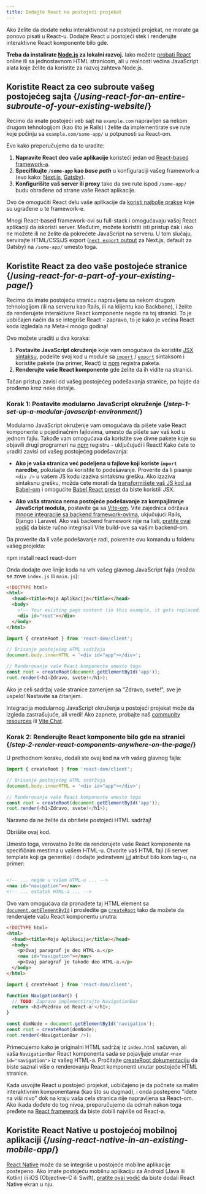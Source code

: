 ```yaml
---
title: Dodajte React na postojeći projekat
---
```


<Intro>

Ako želite da dodate neku interaktivnost na postojeći projekat, ne morate ga ponovo pisati u React-u. Dodajte React u postojeći stek i renderujte interaktivne React komponente bilo gde.

</Intro>

<Note>

**Treba da instalirate [Node.js](https://nodejs.org/en/) za lokalni razvoj.** Iako možete [probati React](/learn/installation#try-react) online ili sa jednostavnom HTML stranicom, ali u realnosti većina JavaScript alata koje želite da koristite za razvoj zahteva Node.js.

</Note>

## Koristite React za ceo subroute vašeg postojećeg sajta {/*using-react-for-an-entire-subroute-of-your-existing-website*/}

Recimo da imate postojeći veb sajt na `example.com` napravljen sa nekom drugom tehnologijom (kao što je Rails) i želite da implementirate sve rute koje počinju sa `example.com/some-app/` u potpunosti sa React-om.

Evo kako preporučujemo da to uradite:

1. **Napravite React deo vaše aplikacije** koristeći jedan od [React-based framework-a](/learn/start-a-new-react-project).
2. **Specifikujte `/some-app` kao *base path*** u konfiguraciji vašeg framework-a (evo kako: [Next.js](https://nextjs.org/docs/app/api-reference/config/next-config-js/basePath), [Gatsby](https://www.gatsbyjs.com/docs/how-to/previews-deploys-hosting/path-prefix/)).
3. **Konfigurišite vaš server ili proxy** tako da sve rute ispod `/some-app/` budu obrađene od strane vaše React aplikacije.

Ovo će omogućiti React delu vaše aplikacije da [koristi najbolje prakse](/learn/start-a-new-react-project#can-i-use-react-without-a-framework) koje su ugrađene u te framework-e.

Mnogi React-based framework-ovi su full-stack i omogućavaju vašoj React aplikaciji da iskoristi server. Međutim, možete koristiti isti pristup čak i ako ne možete ili ne želite da pokrećete JavaScript na serveru. U tom slučaju, servirajte HTML/CSS/JS export ([`next export` output](https://nextjs.org/docs/advanced-features/static-html-export) za Next.js, default za Gatsby) na `/some-app/` umesto toga.

## Koristite React za deo vaše postojeće stranice {/*using-react-for-a-part-of-your-existing-page*/}

Recimo da imate postojeću stranicu napravljenu sa nekom drugom tehnologijom (ili na serveru kao Rails, ili na klijentu kao Backbone), i želite da renderujete interaktivne React komponente negde na toj stranici. To je uobičajen način da se integriše React - zapravo, to je kako je većina React koda izgledala na Meta-i mnogo godina!

Ovo možete uraditi u dva koraka:

1. **Postavite JavaScript okruženje** koje vam omogućava da koristite [JSX sintaksu](/learn/writing-markup-with-jsx), podelite svoj kod u module sa [`import`](https://developer.mozilla.org/en-US/docs/Web/JavaScript/Reference/Statements/import) / [`export`](https://developer.mozilla.org/en-US/docs/Web/JavaScript/Reference/Statements/export) sintaksom i koristite pakete (na primer, React) iz [npm](https://www.npmjs.com/) registra paketa.
2. **Renderujte vaše React komponente** gde želite da ih vidite na stranici.

Tačan pristup zavisi od vašeg postojećeg podešavanja stranice, pa hajde da prođemo kroz neke detalje.

### Korak 1: Postavite modularno JavaScript okruženje {/*step-1-set-up-a-modular-javascript-environment*/}

Modularno JavaScript okruženje vam omogućava da pišete vaše React komponente u pojedinačnim fajlovima, umesto da pišete sav vaš kod u jednom fajlu. Takođe vam omogućava da koristite sve divne pakete koje su objavili drugi programeri na [npm](https://www.npmjs.com/) registru - uključujući i React! Kako ćete to uraditi zavisi od vašeg postojećeg podešavanja:

* **Ako je vaša stranica već podeljena u fajlove koji koriste `import` naredbe,** pokušajte da koristite to podešavanje. Proverite da li pisanje `<div />` u vašem JS kodu izaziva sintaksnu grešku. Ako izaziva sintaksnu grešku, možda ćete morati da [transformišete vaš JS kod sa Babel-om](https://babeljs.io/setup) i omogućite [Babel React preset](https://babeljs.io/docs/babel-preset-react) da biste koristili JSX.

* **Ako vaša stranica nema postojeće podešavanje za kompajliranje JavaScript modula,** postavite ga sa [Vite-om](https://vitejs.dev/). Vite zajednica održava [mnoge integracije sa backend framework-ovima](<https://github.com/vitejs/awesome-vite#integrations-with-backends>), ukjučujući Rails, Django i Laravel. Ako vaš backend framework nije na listi, [pratite ovaj vodič](https://vitejs.dev/guide/backend-integration.html) da biste ručno integrisali Vite build-ove sa vašim backend-om.

Da proverite da li vaše podešavanje radi, pokrenite ovu komandu u folderu vašeg projekta:

<TerminalBlock>
npm install react react-dom
</TerminalBlock>

Onda dodajte ove linije koda na vrh vašeg glavnog JavaScript fajla (možda se zove `index.js` ili `main.js`):

<Sandpack>

```html public/index.html hidden
<!DOCTYPE html>
<html>
  <head><title>Moja Aplikacija</title></head>
  <body>
    <!-- Your existing page content (in this example, it gets replaced) -->
    <div id="root"></div>
  </body>
</html>
```

```js src/index.js active
import { createRoot } from 'react-dom/client';

// Brisanje postojećeg HTML sadržaja
document.body.innerHTML = '<div id="app"></div>';

// Renderovanje vaše React komponente umesto toga
const root = createRoot(document.getElementById('app'));
root.render(<h1>Zdravo, svete!</h1>);
```

</Sandpack>

Ako je celi sadržaj vaše stranice zamenjen sa "Zdravo, svete!", sve je uspelo! Nastavite sa čitanjem.

<Note>

Integracija modularnog JavaScript okruženja u postojeći projekat može da izgleda zastrašujuće, ali vredi! Ako zapnete, probajte naš [community resources](/community) ili [Vite Chat](https://chat.vitejs.dev/).

</Note>

### Korak 2: Renderujte React komponente bilo gde na stranici {/*step-2-render-react-components-anywhere-on-the-page*/}

U prethodnom koraku, dodali ste ovaj kod na vrh vašeg glavnog fajla:


```js
import { createRoot } from 'react-dom/client';

// Brisanje postojećeg HTML sadržaja
document.body.innerHTML = '<div id="app"></div>';

// Renderovanje vaše React komponente umesto toga
const root = createRoot(document.getElementById('app'));
root.render(<h1>Zdravo, svete!</h1>);
```

Naravno da ne želite da obrišete postojeći HTML sadržaj!

Obrišite ovaj kod.

Umesto toga, verovatno želite da renderujete vaše React komponente na specifičnim mestima u vašem HTML-u. Otvorite vaš HTML fajl (ili server template koji ga generiše) i dodajte jedinstveni [`id`](https://developer.mozilla.org/en-US/docs/Web/HTML/Global_attributes/id) atribut bilo kom tag-u, na primer:

```html

<!-- ... negde u vašem HTML-u ... -->
<nav id="navigation"></nav>
<!-- ... ostatak HTML-a ... -->
```

Ovo vam omogućava da pronađete taj HTML element sa [`document.getElementById`](https://developer.mozilla.org/en-US/docs/Web/API/Document/getElementById) i prosledite ga [`createRoot`](/reference/react-dom/client/createRoot) tako da možete da renderujete vašu React komponentu unutra:

<Sandpack>

```html public/index.html
<!DOCTYPE html>
<html>
  <head><title>Moja Aplikacija</title></head>
  <body>
    <p>Ovaj paragraf je deo HTML-a.</p>
    <nav id="navigation"></nav>
    <p>Ovaj paragraf je takođe deo HTML-a.</p>
  </body>
</html>
```

```js src/index.js active
import { createRoot } from 'react-dom/client';

function NavigationBar() {
  // TODO: Zapravo implementirajte NavigationBar
  return <h1>Pozdrav od React-a!</h1>;
}

const domNode = document.getElementById('navigation');
const root = createRoot(domNode);
root.render(<NavigationBar />);
```

</Sandpack>

Primećujemo kako je originalni HTML sadržaj iz `index.html` sačuvan, ali vaša `NavigationBar` React komponenta sada se pojavljuje unutar `<nav id="navigation">` iz vašeg HTML-a. Pročitajte [createRoot dokumentaciju](/reference/react-dom/client/createRoot#rendering-a-page-partially-built-with-react) da biste saznali više o renderovanju React komponenti unutar postojeće HTML stranice.

Kada usvojite React u postojeći projekat, uobičajeno je da počnete sa malim interaktivnim komponentama (kao što su dugmad), i onda postepeno "idete na viši nivo" dok na kraju vaša cela stranica nije napravljena sa React-om. Ako ikada dođete do tog nivoa, preporučujemo da odmah nakon toga pređete na [React framework](/learn/start-a-new-react-project) da biste dobili najviše od React-a.

## Koristite React Native u postojećoj mobilnoj aplikaciji {/*using-react-native-in-an-existing-mobile-app*/}

[React Native](https://reactnative.dev/) može da se integriše u postojeće mobilne aplikacije postepeno. Ako imate postojeću mobilnu aplikaciju za Android (Java ili Kotlin) ili iOS (Objective-C ili Swift), [pratite ovaj vodič](https://reactnative.dev/docs/integration-with-existing-apps) da biste dodali React Native ekran u nju.

